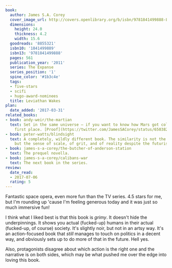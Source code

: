 ```yaml
---
book:
  author: James S.A. Corey
  cover_image_url: http://covers.openlibrary.org/b/isbn/9781841499888-L.jpg
  dimensions:
    height: 24.0
    thickness: 4.2
    width: 15.6
  goodreads: '8855321'
  isbn10: '1841499889'
  isbn13: '9781841499888'
  pages: 561
  publication_year: '2011'
  series: The Expanse
  series_position: '1'
  spine_color: '#1b3c4e'
  tags:
  - five-stars
  - scifi
  - hugo-award-nominees
  title: Leviathan Wakes
plan:
  date_added: '2017-03-31'
related_books:
- book: andy-weir/the-martian
  text: Set in the same universe – if you want to know how Mars got colonized in the
    first place. [Proof](https://twitter.com/JamesSACorey/status/650382119449964544)
- book: peter-watts/blindsight
  text: A completely, wildly different book. The similarity is not the spaceship,
    but the sense of scale, of grit, and of reality despite the futuristic setting.
- book: james-s-a-corey/the-butcher-of-anderson-station
  text: The prequel novella.
- book: james-s-a-corey/calibans-war
  text: The next book in the series.
review:
  date_read:
  - 2017-07-06
  rating: 5
---
```


Fantastic space opera, even more fun than the TV series. 4.5 stars for me, but I'm rounding up 'cause I'm feeling
generous today and it was just so much immersive fun!

I think what I liked best is that this book is *grimy*. It doesn't hide the underpinnings. It shows you actual
(fucked-up) humans in their actual (fucked-up, of course) society. It's slightly noir, but not in an artsy way. It's
an action-focused book that *still* manages to touch on politics in a decent way, and obviously sets up to do more of
that in the future. Hell yes.

Also, protagonists disagree about which action is the right one and the narrative is on both sides, which may be what
pushed me over the edge into loving this book.
